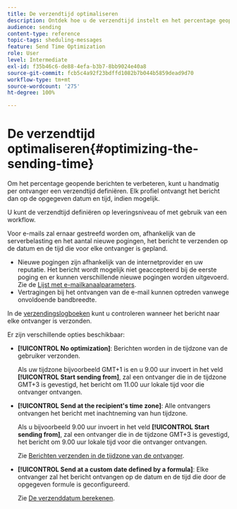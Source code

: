 ```yaml
---
title: De verzendtijd optimaliseren
description: Ontdek hoe u de verzendtijd instelt en het percentage geopende berichten verbetert.
audience: sending
content-type: reference
topic-tags: sheduling-messages
feature: Send Time Optimization
role: User
level: Intermediate
exl-id: f35b46c6-de88-4efa-b3b7-8bb9024e40a8
source-git-commit: fcb5c4a92f23bdffd1082b7b044b5859dead9d70
workflow-type: tm+mt
source-wordcount: '275'
ht-degree: 100%

---
```


# De verzendtijd optimaliseren{#optimizing-the-sending-time}

Om het percentage geopende berichten te verbeteren, kunt u handmatig per ontvanger een verzendtijd definiëren. Elk profiel ontvangt het bericht dan op de opgegeven datum en tijd, indien mogelijk.

U kunt de verzendtijd definiëren op leveringsniveau of met gebruik van een workflow.

Voor e-mails zal ernaar gestreefd worden om, afhankelijk van de serverbelasting en het aantal nieuwe pogingen, het bericht te verzenden op de datum en de tijd die voor elke ontvanger is gepland.

* Nieuwe pogingen zijn afhankelijk van de internetprovider en uw reputatie. Het bericht wordt mogelijk niet geaccepteerd bij de eerste poging en er kunnen verschillende nieuwe pogingen worden uitgevoerd. Zie de [Lijst met e-mailkanaalparameters](../../administration/using/configuring-email-channel.md).
* Vertragingen bij het ontvangen van de e-mail kunnen optreden vanwege onvoldoende bandbreedte.

In de [verzendingslogboeken](../../sending/using/monitoring-a-delivery.md#sending-logs) kunt u controleren wanneer het bericht naar elke ontvanger is verzonden.

Er zijn verschillende opties beschikbaar:

* **[!UICONTROL No optimization]**: Berichten worden in de tijdzone van de gebruiker verzonden.

  Als uw tijdzone bijvoorbeeld GMT+1 is en u 9.00 uur invoert in het veld **[!UICONTROL Start sending from]**, zal een ontvanger die in de tijdzone GMT+3 is gevestigd, het bericht om 11.00 uur lokale tijd voor die ontvanger ontvangen.

* **[!UICONTROL Send at the recipient's time zone]**: Alle ontvangers ontvangen het bericht met inachtneming van hun tijdzone.

  Als u bijvoorbeeld 9.00 uur invoert in het veld **[!UICONTROL Start sending from]**, zal een ontvanger die in de tijdzone GMT+3 is gevestigd, het bericht om 9.00 uur lokale tijd voor die ontvanger ontvangen.

  Zie [Berichten verzenden in de tijdzone van de ontvanger](../../sending/using/sending-messages-at-the-recipient-s-time-zone.md).

* **[!UICONTROL Send at a custom date defined by a formula]**: Elke ontvanger zal het bericht ontvangen op de datum en de tijd die door de opgegeven formule is geconfigureerd.

  Zie [De verzenddatum berekenen](../../sending/using/computing-the-sending-date.md).
